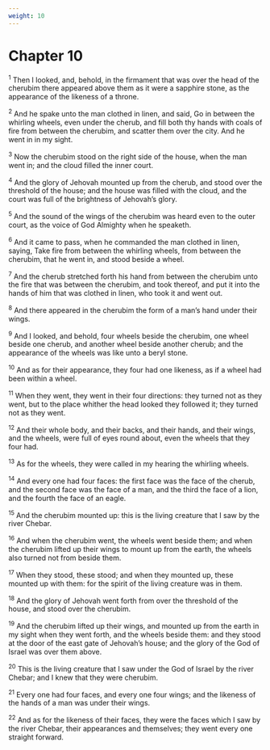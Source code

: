 ```yaml
---
weight: 10
---
```


# Chapter 10

<sup>1</sup> Then I looked, and, behold, in the firmament that was over the head of the cherubim there appeared above them as it were a sapphire stone, as the appearance of the likeness of a throne. 

<sup>2</sup> And he spake unto the man clothed in linen, and said, Go in between the whirling wheels, even under the cherub, and fill both thy hands with coals of fire from between the cherubim, and scatter them over the city. And he went in in my sight. 

<sup>3</sup> Now the cherubim stood on the right side of the house, when the man went in; and the cloud filled the inner court. 

<sup>4</sup> And the glory of Jehovah mounted up from the cherub, and stood over the threshold of the house; and the house was filled with the cloud, and the court was full of the brightness of Jehovah’s glory. 

<sup>5</sup> And the sound of the wings of the cherubim was heard even to the outer court, as the voice of God Almighty when he speaketh. 

<sup>6</sup> And it came to pass, when he commanded the man clothed in linen, saying, Take fire from between the whirling wheels, from between the cherubim, that he went in, and stood beside a wheel. 

<sup>7</sup> And the cherub stretched forth his hand from between the cherubim unto the fire that was between the cherubim, and took thereof, and put it into the hands of him that was clothed in linen, who took it and went out. 

<sup>8</sup> And there appeared in the cherubim the form of a man’s hand under their wings. 

<sup>9</sup> And I looked, and behold, four wheels beside the cherubim, one wheel beside one cherub, and another wheel beside another cherub; and the appearance of the wheels was like unto a beryl stone. 

<sup>10</sup> And as for their appearance, they four had one likeness, as if a wheel had been within a wheel. 

<sup>11</sup> When they went, they went in their four directions: they turned not as they went, but to the place whither the head looked they followed it; they turned not as they went. 

<sup>12</sup> And their whole body, and their backs, and their hands, and their wings, and the wheels, were full of eyes round about, even the wheels that they four had. 

<sup>13</sup> As for the wheels, they were called in my hearing the whirling wheels. 

<sup>14</sup> And every one had four faces: the first face was the face of the cherub, and the second face was the face of a man, and the third the face of a lion, and the fourth the face of an eagle. 

<sup>15</sup> And the cherubim mounted up: this is the living creature that I saw by the river Chebar. 

<sup>16</sup> And when the cherubim went, the wheels went beside them; and when the cherubim lifted up their wings to mount up from the earth, the wheels also turned not from beside them. 

<sup>17</sup> When they stood, these stood; and when they mounted up, these mounted up with them: for the spirit of the living creature was in them. 

<sup>18</sup> And the glory of Jehovah went forth from over the threshold of the house, and stood over the cherubim. 

<sup>19</sup> And the cherubim lifted up their wings, and mounted up from the earth in my sight when they went forth, and the wheels beside them: and they stood at the door of the east gate of Jehovah’s house; and the glory of the God of Israel was over them above. 

<sup>20</sup> This is the living creature that I saw under the God of Israel by the river Chebar; and I knew that they were cherubim. 

<sup>21</sup> Every one had four faces, and every one four wings; and the likeness of the hands of a man was under their wings. 

<sup>22</sup> And as for the likeness of their faces, they were the faces which I saw by the river Chebar, their appearances and themselves; they went every one straight forward. 


